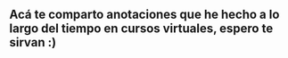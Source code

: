 ## Acá te comparto anotaciones que he hecho a lo largo del tiempo en cursos virtuales, espero te sirvan :)
